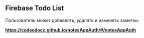 ## Firebase Todo List

Пользователь может добавлять, удалять и изменять заметки.


**https://codeedocc.github.io/notesAppAuth/#/notesAppAuth**
